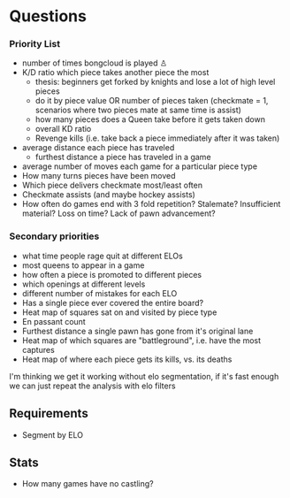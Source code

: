 # Questions

### Priority List
- number of times bongcloud is played ♙
- K/D ratio which piece takes another piece the most
    - thesis: beginners get forked by knights and lose a lot of high level pieces
    - do it by piece value OR number of pieces taken (checkmate = 1, scenarios where two pieces mate at same time is assist)
    - how many pieces does a Queen take before it gets taken down
    - overall KD ratio
    - Revenge kills (i.e. take back a piece immediately after it was taken)
- average distance each piece has traveled
    - furthest distance a piece has traveled in a game
- average number of moves each game for a particular piece type
- How many turns pieces have been moved
- Which piece delivers checkmate most/least often
- Checkmate assists (and maybe hockey assists)
- How often do games end with 3 fold repetition? Stalemate? Insufficient material? Loss on time? Lack of pawn advancement?

### Secondary priorities
- what time people rage quit at different ELOs
- most queens to appear in a game
- how often a piece is promoted to different pieces
- which openings at different levels
- different number of mistakes for each ELO
- Has a single piece ever covered the entire board?
- Heat map of squares sat on and visited by piece type
- En passant count
- Furthest distance a single pawn has gone from it's original lane
- Heat map of which squares are "battleground", i.e. have the most captures
- Heat map of where each piece gets its kills, vs. its deaths

I'm thinking we get it working without elo segmentation, if it's fast enough we can just repeat the analysis with elo filters

## Requirements

- Segment by ELO

## Stats

- How many games have no castling?
